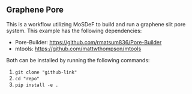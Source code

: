 ## Graphene Pore

This is a workflow utilizing MoSDeF to build and run a graphene slit pore system.  This example has the following
dependencies:
* Pore-Builder: https://github.com/rmatsum836/Pore-Builder
* mtools: https://github.com/mattwthompson/mtools

Both can be installed by running the following commands:
1. `git clone "github-link"`
2. `cd "repo"`
3. `pip install -e .`
